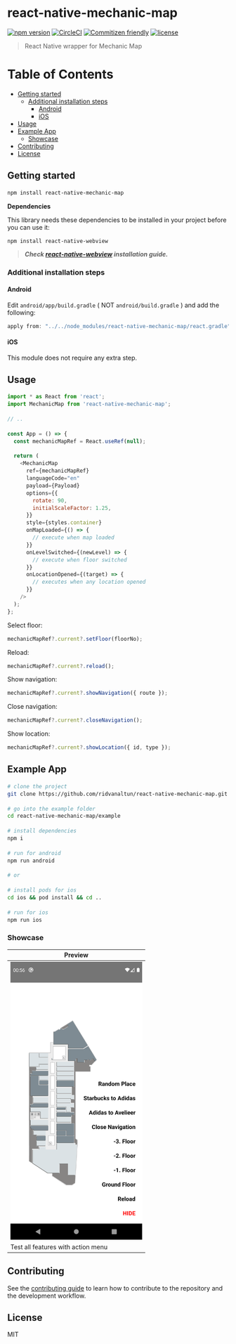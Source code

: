 # react-native-mechanic-map <!-- omit in toc -->

[![npm version](https://img.shields.io/npm/v/react-native-mechanic-map.svg)](https://npmjs.com/package/react-native-mechanic-map)
[![CircleCI](https://circleci.com/gh/ridvanaltun/react-native-mechanic-map/tree/master.svg?style=shield)](https://circleci.com/gh/ridvanaltun/react-native-mechanic-map/tree/master)
[![Commitizen friendly](https://img.shields.io/badge/commitizen-friendly-brightgreen.svg)](http://commitizen.github.io/cz-cli/)
[![license](https://img.shields.io/npm/l/react-native-mechanic-map.svg)](https://github.com/ridvanaltun/react-native-mechanic-map/blob/master/LICENSE)

> React Native wrapper for Mechanic Map

# Table of Contents <!-- omit in toc -->

- [Getting started](#getting-started)
  - [Additional installation steps](#additional-installation-steps)
    - [Android](#android)
    - [iOS](#ios)
- [Usage](#usage)
- [Example App](#example-app)
  - [Showcase](#showcase)
- [Contributing](#contributing)
- [License](#license)

## Getting started

```sh
npm install react-native-mechanic-map
```

**Dependencies**

This library needs these dependencies to be installed in your project before you can use it:

```sh
npm install react-native-webview
```

> **_Check [react-native-webview](https://github.com/react-native-webview/react-native-webview) installation guide._**

### Additional installation steps

#### Android

Edit `android/app/build.gradle` ( NOT `android/build.gradle` ) and add the following:

```groovy
apply from: "../../node_modules/react-native-mechanic-map/react.gradle"
```

#### iOS

This module does not require any extra step.

## Usage

```js
import * as React from 'react';
import MechanicMap from 'react-native-mechanic-map';

// ..

const App = () => {
  const mechanicMapRef = React.useRef(null);

  return (
    <MechanicMap
      ref={mechanicMapRef}
      languageCode="en"
      payload={Payload}
      options={{
        rotate: 90,
        initialScaleFactor: 1.25,
      }}
      style={styles.container}
      onMapLoaded={() => {
        // execute when map loaded
      }}
      onLevelSwitched={(newLevel) => {
        // execute when floor switched
      }}
      onLocationOpened={(target) => {
        // executes when any location opened
      }}
    />
  );
};
```

Select floor:

```js
mechanicMapRef?.current?.setFloor(floorNo);
```

Reload:

```js
mechanicMapRef?.current?.reload();
```

Show navigation:

```js
mechanicMapRef?.current?.showNavigation({ route });
```

Close navigation:

```js
mechanicMapRef?.current?.closeNavigation();
```

Show location:

```js
mechanicMapRef?.current?.showLocation({ id, type });
```

## Example App

```sh
# clone the project
git clone https://github.com/ridvanaltun/react-native-mechanic-map.git

# go into the example folder
cd react-native-mechanic-map/example

# install dependencies
npm i

# run for android
npm run android

# or

# install pods for ios
cd ios && pod install && cd ..

# run for ios
npm run ios
```

### Showcase

| Preview                                                           |
| ----------------------------------------------------------------- |
| <img src="docs/preview.png" alt="Preview Image" width="300px"  /> |
| Test all features with action menu                                |

## Contributing

See the [contributing guide](CONTRIBUTING.md) to learn how to contribute to the repository and the development workflow.

## License

MIT
